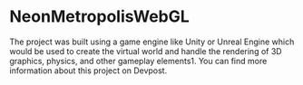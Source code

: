 # NeonMetropolisWebGL
The project was built using a game engine like Unity or Unreal Engine which would be used to create the virtual world and handle the rendering of 3D graphics, physics, and other gameplay elements1. You can find more information about this project on Devpost.
